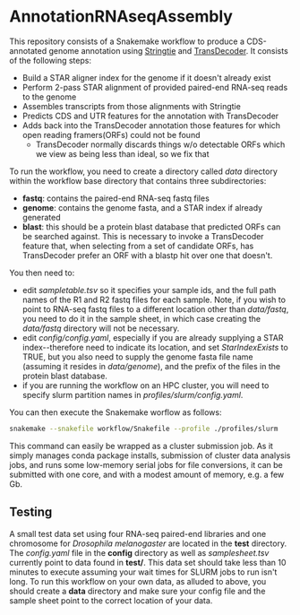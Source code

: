 # AnnotationRNAseqAssembly
This repository consists of a Snakemake workflow to produce a CDS-annotated genome annotation using [Stringtie](https://github.com/gpertea/stringtie) and [TransDecoder](https://github.com/TransDecoder/TransDecoder). It consists of the following steps:

* Build a STAR aligner index for the genome if it doesn't already exist
* Perform 2-pass STAR alignment of provided paired-end RNA-seq reads to the genome
* Assembles transcripts from those alignments with Stringtie
* Predicts CDS and UTR features for the annotation with TransDecoder
* Adds back into the TransDecoder annotation those features for which open reading framers(ORFs) could not be found
  * TransDecoder normally discards things w/o detectable ORFs which we view as being less than ideal, so we fix that


To run the workflow, you need to create a directory called *data* directory within the workflow base directory that contains three subdirectories:

* **fastq**: contains the paired-end RNA-seq fastq files
* **genome**: contains the genome fasta, and a STAR index if already generated
* **blast**: this should be a protein blast database that predicted ORFs can be searched against. This is necessary to invoke a TransDecoder feature that, when selecting from a set of candidate ORFs, has TransDecoder prefer an ORF with a blastp hit over one that doesn't. 

You then need to:
* edit *sampletable.tsv* so it specifies your sample ids, and the full path names of the R1 and R2 fastq files for each sample. Note, if you wish to point to RNA-seq fastq files to a different location other than *data/fastq*, you need to do it in the sample sheet, in which case creating the *data/fastq* directory will not be necessary.
* edit *config/config.yaml*, especially if you are already supplying a STAR index--therefore need to indicate its location, and set *StarIndexExists* to TRUE, but you also need to supply the genome fasta file name (assuming it resides in  *data/genome*), and the prefix of the files in the protein blast database.
* if you are running the workflow on an HPC cluster, you will need to specify slurm partition names in *profiles/slurm/config.yaml*.

You can then execute the Snakemake worflow as follows:

```bash
snakemake --snakefile workflow/Snakefile --profile ./profiles/slurm
```

This command can easily be wrapped as a cluster submission job. As it simply manages conda package installs, submission of cluster data analysis jobs, and runs some low-memory serial jobs for file conversions, it can be submitted with one core, and with a modest amount of memory, e.g. a few Gb.

## Testing 
A small test data set using four RNA-seq paired-end libraries and one chromosome for *Drosophila melanogaster* are located in the **test** directory. The *config.yaml* file in the **config** directory as well as *samplesheet.tsv* currently point to data found in **test/**. This data set should take less than 10 minutes to execute assuming your wait times for SLURM jobs to run isn't long. To run this workflow on your own data, as alluded to above, you should create a **data** directory and make sure your config file and the sample sheet point to the correct location of your data. 

